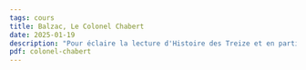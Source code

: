 ```yaml
---
tags: cours
title: Balzac, Le Colonel Chabert
date: 2025-01-19
description: "Pour éclaire la lecture d'Histoire des Treize et en particulier de La Duchesse de Langeais"
pdf: colonel-chabert
---
```

